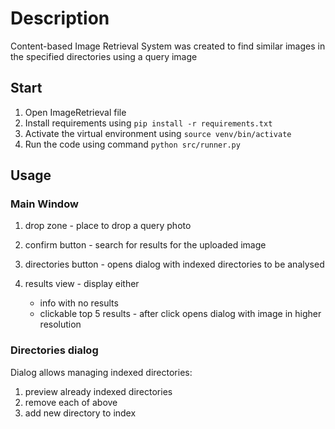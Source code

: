 # Description
 Content-based Image Retrieval System was created to 
 find similar images in the specified directories using a query image

## Start
 1. Open ImageRetrieval file 
 2. Install requirements using `pip install -r requirements.txt`
 3. Activate the virtual environment using `source venv/bin/activate`   
 4. Run the code using command `python src/runner.py`


## Usage
### Main Window
 1. drop zone - place to drop a query photo
 2. confirm button - search for results for the uploaded image
 3. directories button - opens dialog with indexed directories to be analysed
 4. results view - display either

    - info with no results
    - clickable top 5 results - after click opens dialog with image in higher resolution
    
### Directories dialog
 Dialog allows managing indexed directories:
 1. preview already indexed directories
 2. remove each of above
 3. add new directory to index


